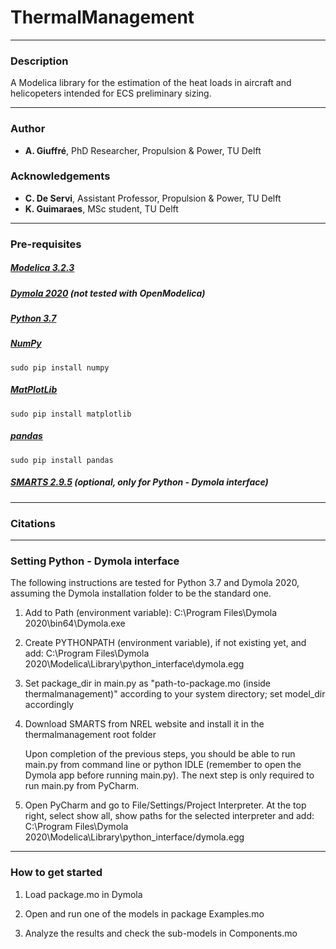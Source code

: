 # ThermalManagement

---

### Description

A Modelica library for the estimation of the heat loads in aircraft and helicopeters intended for ECS preliminary sizing.

---

### Author
* **A. Giuffré**, PhD Researcher, Propulsion & Power, TU Delft

### Acknowledgements
* **C. De Servi**, Assistant Professor, Propulsion & Power, TU Delft
* **K. Guimaraes**, MSc student, TU Delft

---

### Pre-requisites
##### [Modelica 3.2.3](https://www.modelica.org/)
##### [Dymola 2020](https://www.3ds.com/products-services/catia/products/dymola/) (not tested with OpenModelica)
##### [Python 3.7](https://python.org)
##### [NumPy](https://numpy.org)
```
sudo pip install numpy
```
##### [MatPlotLib](https://matplotlib.org)
```
sudo pip install matplotlib
```
##### [pandas](https://pandas.pydata.org/)
```
sudo pip install pandas
```
##### [SMARTS 2.9.5](https://www.nrel.gov/grid/solar-resource/smarts.html) (optional, only for Python - Dymola interface)

---

### Citations

---

### Setting Python - Dymola interface
The following instructions are tested for Python 3.7 and Dymola 2020, assuming the Dymola installation folder to be the standard one.

1. Add to Path (environment variable): C:\\Program Files\\Dymola 2020\\bin64\\Dymola.exe

2. Create PYTHONPATH (environment variable), if not existing yet, and add: C:\Program Files\Dymola 2020\Modelica\Library\python_interface\dymola.egg

3. Set package_dir in main.py as "path-to-package.mo (inside thermalmanagement)" according to your system directory; set model_dir accordingly

4. Download SMARTS from NREL website and install it in the thermalmanagement root folder

    Upon completion of the previous steps, you should be able to run main.py from command line or python IDLE (remember to open the Dymola app before running main.py).
    The next step is only required to run main.py from PyCharm.

5. Open PyCharm and go to File/Settings/Project Interpreter. At the top right, select show all, show paths for the selected interpreter and add: C:\Program Files\Dymola 2020\Modelica\Library\python_interface/dymola.egg
    
---

### How to get started
1. Load package.mo in Dymola
  
2. Open and run one of the models in package Examples.mo

3. Analyze the results and check the sub-models in Components.mo

